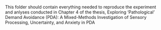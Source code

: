 This folder should contain everything needed to reproduce the experiment and anlyses conducted in Chapter 4 of the thesis, Exploring ‘Pathological’ Demand Avoidance (PDA): A Mixed-Methods Investigation of Sensory Processing, Uncertainty, and Anxiety in PDA
